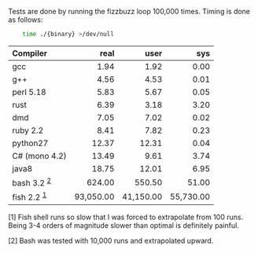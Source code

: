 <!-- Copyright 2015 Nathan Green -->

Tests are done by running the fizzbuzz loop 100,000 times.
Timing is done as follows:
```sh
    time ./{binary} >/dev/null
```

Compiler  | real  | user  | sys
:-------- | ----: | ----: | ----:
gcc       |  1.94 |  1.92 |  0.00
g++       |  4.56 |  4.53 |  0.01
perl 5.18 |  5.83 |  5.67 |  0.05
rust      |  6.39 |  3.18 |  3.20
dmd       |  7.05 |  7.02 |  0.02
ruby 2.2  |  8.41 |  7.82 |  0.23
python27  | 12.37 | 12.31 |  0.04
C# (mono 4.2) | 13.49 | 9.61 | 3.74
java8     | 18.75 | 12.01 |  6.95
bash 3.2 <sup>[2](#note2)</sup> | 624.00 | 550.50 | 51.00
fish 2.2 <sup>[1](#note1)</sup> | 93,050.00 | 41,150.00 | 55,730.00


<a name="note1"/>[1] Fish shell runs so slow that I was forced to extrapolate from 100 runs. Being 3-4 orders of magnitude slower than optimal is definitely painful.

<a name="note2"/>[2] Bash was tested with 10,000 runs and extrapolated upward.
